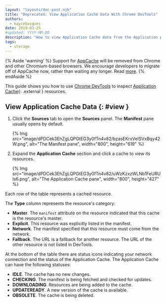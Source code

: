 ```yaml
---
layout: "layouts/doc-post.njk"
title: "Deprecated: View Application Cache Data With Chrome DevTools"
authors:
  - kaycebasques
date: 2019-03-25
#updated: YYYY-MM-DD
description: "How to view Application Cache data from the Application panel of Chrome DevTools."
tags:
  - storage
---
```


[mdn]: https://developer.mozilla.org/docs/Web/API/Window/applicationCache

{% Aside 'warning' %}
Support for [AppCache][mdn] will be removed from Chrome and other Chromium-based browsers. We encourage developers to migrate off of AppCache now, rather than waiting any longer. Read [more](https://web.dev/appcache-removal/).
{% endAside %}

This guide shows you how to use [Chrome DevTools](/docs/devtools/) to inspect
[Application Cache][mdn]{: .external } resources.

## View Application Cache Data {: #view }

1. Click the **Sources** tab to open the **Sources** panel. The **Manifest** pane usually opens
   by default.

   {% Img src="image/dPDCek3EhZgLQPGtEG3y0fTn4v82/bzasEKrxVeISVxBqy42W.png", alt="The Manifest pane", width="800", height="619" %}

1. Expand the **Application Cache** section and click a cache to view its resources.

   {% Img src="image/dPDCek3EhZgLQPGtEG3y0fTn4v82/uWzKzxzWLNb1FeURUls6.png", alt="The Application Cache pane", width="800", height="427" %}

Each row of the table represents a cached resource.

The **Type** column represents the resource's category:

* **Master**. The `manifest` attribute on the resource indicated that this cache is the resource's master.
* **Explicit**. This resource was explicitly listed in the manifest.
* **Network**. The manifest specified that this resource must come from the network.
* **Fallback**. The URL is a fallback for another resource. The URL of the other resource is not listed in DevTools.

At the bottom of the table there are status icons indicating your network
connection and the status of the Application Cache. The Application Cache
can have the following statuses:

* **IDLE**. The cache has no new changes.
* **CHECKING**. The manifest is being fetched and checked for updates.
* **DOWNLOADING**. Resources are being added to the cache.
* **UPDATEREADY**. A new version of the cache is available.
* **OBSOLETE**. The cache is being deleted.